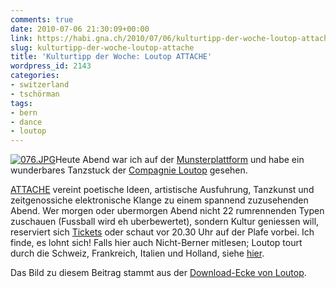 ```yaml
---
comments: true
date: 2010-07-06 21:30:09+00:00
link: https://habi.gna.ch/2010/07/06/kulturtipp-der-woche-loutop-attache/
slug: kulturtipp-der-woche-loutop-attache
title: 'Kulturtipp der Woche: Loutop ATTACHE'
wordpress_id: 2143
categories:
- switzerland
- tschörman
tags:
- bern
- dance
- loutop
---
```


[![076.JPG](https://habi.gna.ch/wp-content/uploads/2010/07/076-tm.jpg)](https://habi.gna.ch/wp-content/uploads/2010/07/076.jpg)Heute Abend war ich auf der [Munsterplattform](http://foursquare.com/venue/4122427) und habe ein wunderbares Tanzstuck der [Compagnie Loutop](http://loutop.com/) gesehen.




[ATTACHE](http://loutop.com/node/26) vereint poetische Ideen, artistische Ausfuhrung, Tanzkunst und zeitgenossiche elektronische Klange zu einem spannend zuzusehenden Abend. Wer morgen oder ubermorgen Abend nicht 22 rumrennenden Typen zuschauen (Fussball wird eh uberbewertet), sondern Kultur geniessen will, reserviert sich [Tickets](http://loutop.com/tournee) oder schaut vor 20.30 Uhr auf der Plafe vorbei. Ich finde, es lohnt sich! Falls hier auch Nicht-Berner mitlesen; Loutop tourt durch die Schweiz, Frankreich, Italien und Holland, siehe [hier](http://loutop.com/tournee).




Das Bild zu diesem Beitrag stammt aus der [Download-Ecke von Loutop](http://loutop.com/downloads).



